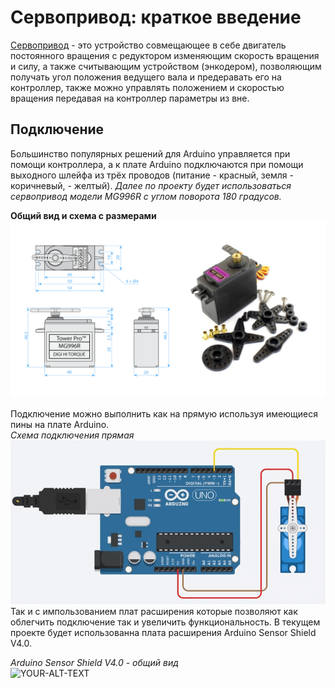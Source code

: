 # Сервопривод: краткое введение

[Сервопривод](https://habr.com/ru/articles/750222/#:~:text=22-,%D0%A3%D1%81%D1%82%D1%80%D0%BE%D0%B9%D1%81%D1%82%D0%B2%D0%BE%20%D1%81%D0%B5%D1%80%D0%B2%D0%BE%D0%BF%D1%80%D0%B8%D0%B2%D0%BE%D0%B4%D0%B0,-%D0%94%D0%BB%D1%8F%20%D1%81%D0%B2%D0%BE%D0%B5%D0%B9%20%D1%80%D0%B0%D0%B1%D0%BE%D1%82%D1%8B) - это устройство совмещающее в себе двигатель постоянного вращения с редуктором изменяющим скорость вращения и силу, а также считывающим устройством (энкодером), позволяющим получать угол положения ведущего вала и предеравать его на контроллер, также можно управлять положением и скоростью вращения передавая на контроллер параметры из вне.

## Подключение  
Большинство популярных решений для Arduino управляется при помощи контроллера, а к плате Arduino подключаются при помощи  выходного шлейфа из трёх проводов (питание - красный, земля - коричневый,  - желтый). *Далее по проекту будет использоваться сервопривод модели MG996R с углом поворота 180 градусов.*  

**Общий вид и схема с размерами**
<picture>
 <source media="(prefers-color-scheme: dark)" srcset="https://github.com/EngineerZavoda/ROSE-Robotic-Open-Source-Education/blob/9514f9716fee31dc185fbe311bff393d21c90672/ROBO-HAND_BEGINNER/Image/ServoMotor/MG996R_FIG1.png">
 <source media="(prefers-color-scheme: light)" srcset="https://github.com/EngineerZavoda/ROSE-Robotic-Open-Source-Education/blob/9514f9716fee31dc185fbe311bff393d21c90672/ROBO-HAND_BEGINNER/Image/ServoMotor/MG996R_FIG1.png">
 <img alt="YOUR-ALT-TEXT" src="https://github.com/EngineerZavoda/ROSE-Robotic-Open-Source-Education/blob/9514f9716fee31dc185fbe311bff393d21c90672/ROBO-HAND_BEGINNER/Image/ServoMotor/MG996R_FIG1.png">
</picture>

Подключение можно выполнить как на прямую используя имеющиеся пины на плате Arduino.  
*Схема подключения прямая*
<picture>
 <source media="(prefers-color-scheme: dark)" srcset="https://github.com/EngineerZavoda/ROSE-Robotic-Open-Source-Education/blob/bc0417dbb39ec42fefeef30e8f18cc052103d3f8/ROBO-HAND_BEGINNER/Image/ServoMotor/DirectConnection.gif">
 <source media="(prefers-color-scheme: light)" srcset="https://github.com/EngineerZavoda/ROSE-Robotic-Open-Source-Education/blob/bc0417dbb39ec42fefeef30e8f18cc052103d3f8/ROBO-HAND_BEGINNER/Image/ServoMotor/DirectConnection.gif">
 <img alt="YOUR-ALT-TEXT" src="https://github.com/EngineerZavoda/ROSE-Robotic-Open-Source-Education/blob/bc0417dbb39ec42fefeef30e8f18cc052103d3f8/ROBO-HAND_BEGINNER/Image/ServoMotor/DirectConnection.gif">
</picture>  
Так и с импользованием плат расширения которые позволяют как облегчить подключение так и увеличить функциональность. В текущем проекте будет использованна плата расширения Arduino Sensor Shield V4.0.

*Arduino Sensor Shield V4.0 - общий вид*  
<picture>
 <source media="(prefers-color-scheme: dark)" srcset="https://github.com/EngineerZavoda/ROSE-Robotic-Open-Source-Education/blob/bc0417dbb39ec42fefeef30e8f18cc052103d3f8/ROBO-HAND_BEGINNER/Image/Arduino/SensorShield.jpg">
 <source media="(prefers-color-scheme: light)" srcset="https://github.com/EngineerZavoda/ROSE-Robotic-Open-Source-Education/blob/bc0417dbb39ec42fefeef30e8f18cc052103d3f8/ROBO-HAND_BEGINNER/Image/Arduino/SensorShield.jpg">
 <img alt="YOUR-ALT-TEXT" src="https://github.com/EngineerZavoda/ROSE-Robotic-Open-Source-Education/blob/bc0417dbb39ec42fefeef30e8f18cc052103d3f8/ROBO-HAND_BEGINNER/Image/Arduino/SensorShield.jpg">
</picture>
